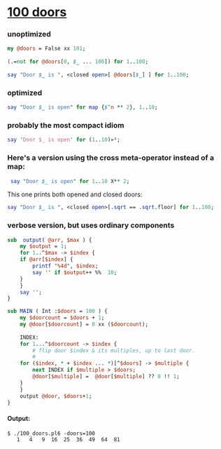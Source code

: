[1]: https://rosettacode.org/wiki/100_doors

# [100 doors][1]





### unoptimized

```perl
my @doors = False xx 101;
 
(.=not for @doors[0, $_ ... 100]) for 1..100;
 
say "Door $_ is ", <closed open>[ @doors[$_] ] for 1..100;
```


### optimized

```perl
say "Door $_ is open" for map {$^n ** 2}, 1..10;
```


### probably the most compact idiom

```perl
say 'Door $_ is open' for (1..10)»²;
```


### Here's a version using the cross meta-operator instead of a map:

```perl
 say "Door $_ is open" for 1..10 X** 2;
```


This one prints both opened and closed doors:

```perl
say "Door $_ is ", <closed open>[.sqrt == .sqrt.floor] for 1..100;
```


### verbose version, but uses ordinary components

```perl
sub  output( @arr, $max ) {
    my $output = 1;
    for 1..^$max -> $index {
	if @arr[$index] {
	    printf "%4d", $index;
	    say '' if $output++ %%  10;
	}
    }
    say '';
}

sub MAIN ( Int :$doors = 100 ) {
    my $doorcount = $doors + 1;
    my @door[$doorcount] = 0 xx ($doorcount);
    
    INDEX:
    for 1...^$doorcount -> $index {
        # flip door $index & its multiples, up to last door.
        #
	for ($index, * + $index ... *)[^$doors] -> $multiple {
	    next INDEX if $multiple > $doors;
	    @door[$multiple] =  @door[$multiple] ?? 0 !! 1;
	}
    }
    output @door, $doors+1;
}
```

#### Output:
```
$ ./100_doors.pl6 -doors=100
   1   4   9  16  25  36  49  64  81
```
